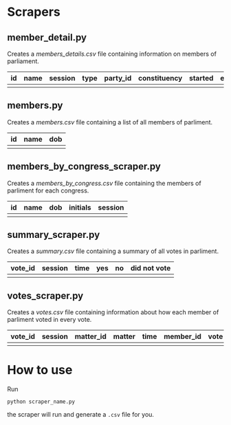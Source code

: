 # Scrapers
## member_detail.py 
Creates a *members_details.csv* file containing information on members of parliament.

| id | name | session | type | party_id | constituency | started | ended |
|----|------|---------|------|----------|--------------|---------|-------|
|    |      |         |      |          |              |         |       |

## members.py
Creates a *members.csv* file containing a list of all members of parliment.


| id | name | dob |
|----|------|-----|
|    |      |     |

## members_by_congress_scraper.py
Creates a *members_by_congress.csv* file containing the members of parliment for each congress.

| id | name | dob | initials | session |
|----|------|-----|----------|---------|
|    |      |     |          |         |

## summary_scraper.py
Creates a *summary.csv* file containing a summary of all votes in parliment.

| vote_id | session | time | yes | no | did not vote |
|---------|---------|------|-----|----|--------------|
|         |         |      |     |    |              |

## votes_scraper.py
Creates a *votes.csv* file containing information about how each member of parliment voted in every vote.

| vote_id | session | matter_id | matter | time | member_id | vote |
|---------|---------|-----------|--------|------|-----------|------|
|         |         |           |        |      |           |      |

# How to use
Run
```
python scraper_name.py
```
the scraper will run and generate a `.csv` file for you.
